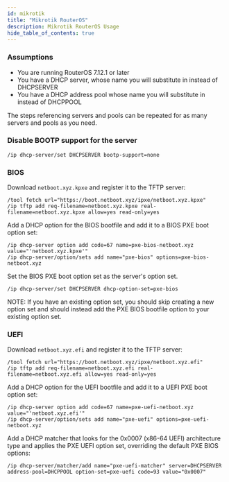 ```yaml
---
id: mikrotik
title: "Mikrotik RouterOS"
description: Mikrotik RouterOS Usage
hide_table_of_contents: true
---
```


### Assumptions

- You are running RouterOS 7.12.1 or later
- You have a DHCP server, whose name you will substitute in instead of DHCPSERVER
- You have a DHCP address pool whose name you will substitute in instead of DHCPPOOL

The steps referencing servers and pools can be repeated for as many servers and pools as you need.

### Disable BOOTP support for the server

```
/ip dhcp-server/set DHCPSERVER bootp-support=none
```

### BIOS

Download `netboot.xyz.kpxe` and register it to the TFTP server:

```
/tool fetch url="https://boot.netboot.xyz/ipxe/netboot.xyz.kpxe"
/ip tftp add req-filename=netboot.xyz.kpxe real-filename=netboot.xyz.kpxe allow=yes read-only=yes
```

Add a DHCP option for the BIOS bootfile and add it to a BIOS PXE boot option set:

```
/ip dhcp-server option add code=67 name=pxe-bios-netboot.xyz value="'netboot.xyz.kpxe'"
/ip dhcp-server/option/sets add name="pxe-bios" options=pxe-bios-netboot.xyz 
```

Set the BIOS PXE boot option set as the server's option set.

```
/ip dhcp-server/set DHCPSERVER dhcp-option-set=pxe-bios
```

NOTE: If you have an existing option set, you should skip creating a new option set and should instead add the PXE BIOS bootfile option to your existing option set.

### UEFI

Download `netboot.xyz.efi` and register it to the TFTP server:

```
/tool fetch url="https://boot.netboot.xyz/ipxe/netboot.xyz.efi"
/ip tftp add req-filename=netboot.xyz.efi real-filename=netboot.xyz.efi allow=yes read-only=yes
```

Add a DHCP option for the UEFI bootfile and add it to a UEFI PXE boot option set:

```
/ip dhcp-server option add code=67 name=pxe-uefi-netboot.xyz value="'netboot.xyz.efi'"
/ip dhcp-server/option/sets add name="pxe-uefi" options=pxe-uefi-netboot.xyz 
```

Add a DHCP matcher that looks for the 0x0007 (x86-64 UEFI) architecture type and applies the PXE UEFI option set, overriding the default PXE BIOS options:

```
/ip dhcp-server/matcher/add name="pxe-uefi-matcher" server=DHCPSERVER address-pool=DHCPPOOL option-set=pxe-uefi code=93 value="0x0007"
```

